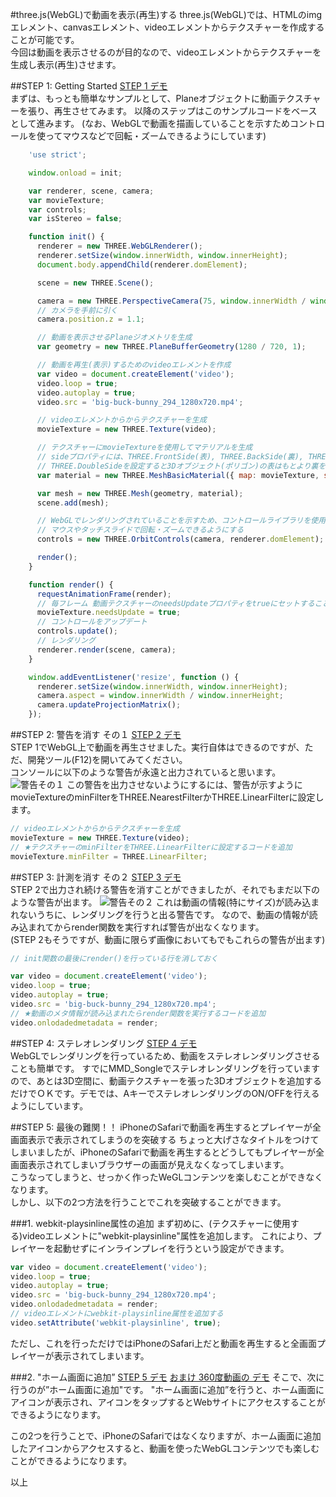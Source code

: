 #three.js(WebGL)で動画を表示(再生)する
three.js(WebGL)では、HTMLのimgエレメント、canvasエレメント、videoエレメントからテクスチャーを作成することが可能です。  
今回は動画を表示させるのが目的なので、videoエレメントからテクスチャーを生成し表示(再生)させます。

##STEP 1: Getting Started
[STEP 1 デモ](https://gtk2k.github.io/threejs-movietexture/step2.html)  
まずは、もっとも簡単なサンプルとして、Planeオブジェクトに動画テクスチャーを張り、再生させてみます。
以降のステップはこのサンプルコードをベースとして進みます。
(なお、WebGLで動画を描画していることを示すためコントロールを使ってマウスなどで回転・ズームできるようにしています)

```js
    'use strict';

    window.onload = init;

    var renderer, scene, camera;
    var movieTexture;
    var controls;
    var isStereo = false;

    function init() {
      renderer = new THREE.WebGLRenderer();
      renderer.setSize(window.innerWidth, window.innerHeight);
      document.body.appendChild(renderer.domElement);

      scene = new THREE.Scene();

      camera = new THREE.PerspectiveCamera(75, window.innerWidth / window.innerHeight, 0.1, 10000);
      // カメラを手前に引く
      camera.position.z = 1.1;

      // 動画を表示させるPlaneジオメトリを生成
      var geometry = new THREE.PlaneBufferGeometry(1280 / 720, 1);

      // 動画を再生(表示)するためのvideoエレメントを作成
      var video = document.createElement('video');
      video.loop = true;
      video.autoplay = true;
      video.src = 'big-buck-bunny_294_1280x720.mp4';

      // videoエレメントからからテクスチャーを生成
      movieTexture = new THREE.Texture(video);

      // テクスチャーにmovieTextureを使用してマテリアルを生成
      // sideプロパティには、THREE.FrontSide(表), THREE.BackSide(裏), THREE.DoubleSide(表裏両方)が設定できる
      // THREE.DoubleSideを設定すると3Dオブジェクト(ポリゴン)の表はもとより裏を表示してもテクスチャーが描画される(裏は鏡像になる)
      var material = new THREE.MeshBasicMaterial({ map: movieTexture, side: THREE.DoubleSide });

      var mesh = new THREE.Mesh(geometry, material);
      scene.add(mesh);

      // WebGLでレンダリングされていることを示すため、コントロールライブラリを使用して、
      // マウスやタッチスライドで回転・ズームできるようにする
      controls = new THREE.OrbitControls(camera, renderer.domElement);

      render();
    }

    function render() {
      requestAnimationFrame(render);
      // 毎フレーム 動画テクスチャーのneedsUpdateプロパティをtrueにセットすることで動画の再生を行う
      movieTexture.needsUpdate = true;
      // コントロールをアップデート
      controls.update();
      // レンダリング
      renderer.render(scene, camera);
    }

    window.addEventListener('resize', function () {
      renderer.setSize(window.innerWidth, window.innerHeight);
      camera.aspect = window.innerWidth / window.innerHeight;
      camera.updateProjectionMatrix();
    });
```  


##STEP 2: 警告を消す その１
[STEP 2 デモ](https://gtk2k.github.io/threejs-movietexture/step2.html)  
STEP 1でWebGL上で動画を再生させました。実行自体はできるのですが、ただ、開発ツール(F12)を開いてみてください。  
コンソールに以下のような警告が永遠と出力されていると思います。  
![警告その１](https://raw.githubusercontent.com/gtk2k/gtk2k.github.io/master/threejs-movietexture/filter_warning.png)
この警告を出力させないようにするには、警告が示すようにmovieTextureのminFilterをTHREE.NearestFilterかTHREE.LinearFilterに設定します。
```js
// videoエレメントからからテクスチャーを生成
movieTexture = new THREE.Texture(video);
// ★テクスチャーのminFilterをTHREE.LinearFilterに設定するコードを追加
movieTexture.minFilter = THREE.LinearFilter;
```

##STEP 3: 計測を消す その２
[STEP 3 デモ](https://gtk2k.github.io/threejs-movietexture/step2.html)  
STEP 2で出力され続ける警告を消すことができましたが、それでもまだ以下のような警告が出ます。
![警告その２](https://raw.githubusercontent.com/gtk2k/gtk2k.github.io/master/threejs-movietexture/texturesize_warning.png)
これは動画の情報(特にサイズ)が読み込まれないうちに、レンダリングを行うと出る警告です。
なので、動画の情報が読み込まれてからrender関数を実行すれば警告が出なくなります。  
(STEP 2もそうですが、動画に限らず画像においてもでもこれらの警告が出ます)
```js
// init関数の最後にrender()を行っている行を消しておく

var video = document.createElement('video');
video.loop = true;
video.autoplay = true;
video.src = 'big-buck-bunny_294_1280x720.mp4';
// ★動画のメタ情報が読み込まれたらrender関数を実行するコードを追加
video.onlodadedmetadata = render;
```

##STEP 4: ステレオレンダリング
[STEP 4 デモ](https://gtk2k.github.io/threejs-movietexture/step2.html)  
WebGLでレンダリングを行っているため、動画をステレオレンダリングさせることも簡単です。
すでにMMD_Songleでステレオレンダリングを行っていますので、あとは3D空間に、動画テクスチャーを張った3Dオブジェクトを追加するだけでＯＫです。デモでは、AキーでステレオレンダリングのON/OFFを行えるようにしています。

##STEP 5: 最後の難関！！ iPhoneのSafariで動画を再生するとプレイヤーが全画面表示で表示されてしまうのを突破する
ちょっと大げさなタイトルをつけてしまいましたが、iPhoneのSafariで動画を再生するとどうしてもプレイヤーが全画面表示されてしまいブラウザーの画面が見えなくなってしまいます。  
こうなってしまうと、せっかく作ったWeGLコンテンツを楽しむことができなくなります。  
しかし、以下の2つ方法を行うことでこれを突破することができます。

###1. webkit-playsinline属性の追加
まず初めに、(テクスチャーに使用する)videoエレメントに"webkit-playsinline"属性を追加します。
これにより、プレイヤーを起動せずにインラインプレイを行うという設定ができます。

```js
var video = document.createElement('video');
video.loop = true;
video.autoplay = true;
video.src = 'big-buck-bunny_294_1280x720.mp4';
video.onlodadedmetadata = render;
// videoエレメントにwebkit-playsinline属性を追加する
video.setAttribute('webkit-playsinline', true);
```
ただし、これを行っただけではiPhoneのSafari上だと動画を再生すると全画面プレイヤーが表示されてしまいます。

###2. "ホーム画面に追加”
[STEP 5 デモ](https://gtk2k.github.io/threejs-movietexture/step2.html)
[おまけ 360度動画の デモ](https://gtk2k.github.io/threejs-movietexture/step2.html)
そこで、次に行うのが”ホーム画面に追加"です。
"ホーム画面に追加”を行うと、ホーム画面にアイコンが表示され、アイコンをタップするとWebサイトにアクセスすることができるようになります。

この2つを行うことで、iPhoneのSafariではなくなりますが、ホーム画面に追加したアイコンからアクセスすると、動画を使ったWebGLコンテンツでも楽しむことができるようになります。

以上

